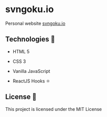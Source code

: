 # svngoku.io

Personal website [svngoku.io](https://svngoku.github.io/svngoku.io/)

## Technologies 🔩

* HTML 5

* CSS 3

* Vanilla JavaScript

* ReactJS Hooks ⚛

## License 📃

This project is licensed under the MIT License
